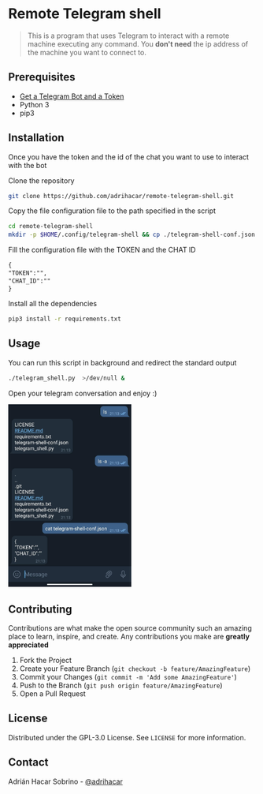 # Remote Telegram shell
> This is a program that uses Telegram to interact with a remote machine executing any command. You **don't need** the ip address of the machine you want to connect to.

## Prerequisites
* [Get a Telegram Bot and a Token](https://core.telegram.org/bots)
* Python 3
* pip3

## Installation
Once you have the token and the id of the chat you want to use to interact with the bot

Clone the repository
```bash
git clone https://github.com/adrihacar/remote-telegram-shell.git
```
Copy the file configuration file to the path specified in the script
```bash
cd remote-telegram-shell
mkdir -p $HOME/.config/telegram-shell && cp ./telegram-shell-conf.json $HOME/.config/telegram-shell
```

Fill the configuration file with the TOKEN and the CHAT ID
```
{
"TOKEN":"",
"CHAT_ID":""
}
```

Install all the dependencies
```bash
pip3 install -r requirements.txt
```

## Usage

You can run this script in background and redirect the standard output
```bash
./telegram_shell.py  >/dev/null &
```
Open your telegram conversation and enjoy :)

[<img src="img/screenshot.jpeg" width="250"/>](img/screenshot.jpeg)


## Contributing

Contributions are what make the open source community such an amazing place to learn, inspire, and create. Any contributions you make are **greatly appreciated**

1. Fork the Project
2. Create your Feature Branch (`git checkout -b feature/AmazingFeature`)
3. Commit your Changes (`git commit -m 'Add some AmazingFeature'`)
4. Push to the Branch (`git push origin feature/AmazingFeature`)
5. Open a Pull Request

## License

Distributed under the GPL-3.0 License. See `LICENSE` for more information.

## Contact

Adrián Hacar Sobrino - [@adrihacar](https://twitter.com/adrihacar)



